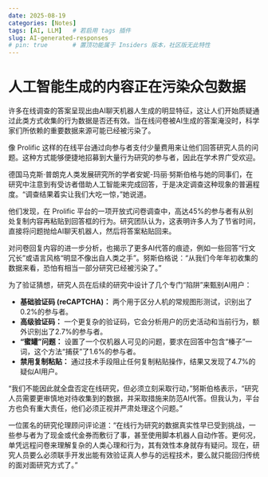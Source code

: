 ```yaml
---
date: 2025-08-19
categories: [Notes]
tags: [AI, LLM]   # 若启用 tags 插件
slug: AI-generated-responses
# pin: true       # 置顶功能属于 Insiders 版本，社区版无此特性
---
```


# **人工智能生成的内容正在污染众包数据**
许多在线调查的答案呈现出由AI聊天机器人生成的明显特征，这让人们开始质疑通过此类方式收集的行为数据是否还有效。当在线问卷被AI生成的答案淹没时，科学家们所依赖的重要数据来源可能已经被污染了。
<!-- more -->
像 Prolific 这样的在线平台通过向参与者支付少量费用来让他们回答研究人员的问题。这种方式能够便捷地招募到大量行为研究的参与者，因此在学术界广受欢迎。

德国马克斯·普朗克人类发展研究所的学者安妮-玛丽·努斯伯格与她的同事们，在研究中注意到有受访者借助人工智能来完成回答，于是决定调查这种现象的普遍程度。“调查结果着实让我们大吃一惊，”她说道。

他们发现，在 Prolific 平台的一项开放式问卷调查中，高达45%的参与者有从别处复制内容再粘贴到回答框的行为。研究团队认为，这表明许多人为了节省时间，直接将问题抛给AI聊天机器人，然后将答案粘贴回来。

对问卷回复内容的进一步分析，也揭示了更多AI代答的痕迹，例如一些回答“行文冗长”或语言风格“明显不像出自人类之手”。努斯伯格说：“从我们今年年初收集的数据来看，恐怕有相当一部分研究已经被污染了。”

为了验证猜想，研究人员在后续的研究中设计了几个专门“陷阱”来甄别AI用户：

* **基础验证码 (reCAPTCHA)：** 两个用于区分人机的常规图形测试，识别出了0.2%的参与者。
* **高级验证码：** 一个更复杂的验证码，它会分析用户的历史活动和当前行为，额外识别出了2.7%的参与者。
* **“蜜罐”问题：** 设置了一个仅机器人可见的问题，要求在回答中包含“榛子”一词，这个方法“捕获”了1.6%的参与者。
* **禁用复制粘贴：** 通过技术手段阻止任何复制粘贴操作，结果又发现了4.7%的疑似AI用户。

“我们不能因此就全盘否定在线研究，但必须立刻采取行动，”努斯伯格表示，“研究人员需要更审慎地对待收集到的数据，并采取措施来防范AI代答。但我认为，平台方也负有重大责任，他们必须正视并严肃处理这个问题。”

一位匿名的研究伦理顾问评论道：“在线行为研究的数据真实性早已受到挑战，一些参与者为了现金或代金券而敷衍了事，甚至使用脚本机器人自动作答。更何况，单凭远程问卷来理解复杂的人类心理和行为，其有效性本身就存有疑问。现在，研究人员要么必须联手开发出能有效验证真人参与的远程技术，要么就只能回归传统的面对面研究方式了。”